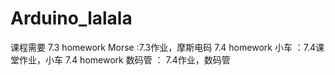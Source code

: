 # Arduino_lalala
课程需要
7.3 homework Morse :7.3作业，摩斯电码
7.4 homework 小车 ：7.4课堂作业，小车
7.4 homework 数码管 ： 7.4作业，数码管
